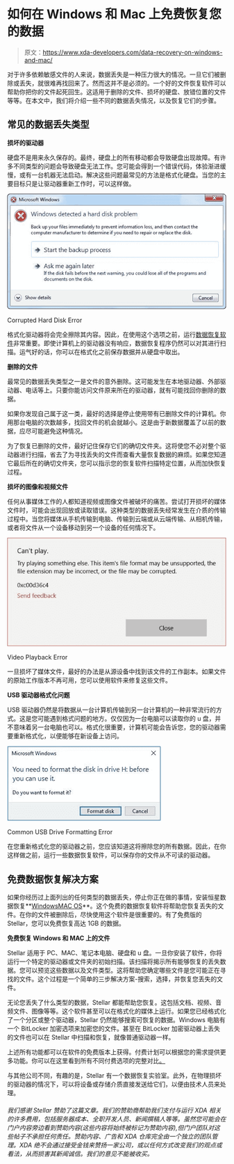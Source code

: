 # 如何在 Windows 和 Mac 上免费恢复您的数据

> 原文：<https://www.xda-developers.com/data-recovery-on-windows-and-mac/>

对于许多依赖敏感文件的人来说，数据丢失是一种压力很大的情况。一旦它们被删除或丢失，就很难再找回来了。然而这并不是必须的。一个好的文件恢复软件可以帮助你把你的文件起死回生。这适用于删除的文件、损坏的硬盘、放错位置的文件等等。在本文中，我们将介绍一些不同的数据丢失情况，以及恢复它们的步骤。

## 常见的数据丢失类型

**损坏的驱动器**

硬盘不是用来永久保存的。最终，硬盘上的所有移动都会导致硬盘出现故障。有许多不同类型的问题会导致硬盘无法工作。您可能会得到一个错误代码，体验渐进缓慢，或有一台机器无法启动。解决这些问题最常见的方法是格式化硬盘。当您的主要目标只是让驱动器重新工作时，可以这样做。

 <picture>![](img/dc4d7032fe5e168c8c8cc964b4741b9d.png)</picture> 

Corrupted Hard Disk Error

格式化驱动器将会完全擦除其内容。因此，在使用这个选项之前，运行[数据恢复软件](https://www.stellarinfo.com/free-data-recovery.php)非常重要。即使计算机上的驱动器没有响应，数据恢复程序仍然可以对其进行扫描。运气好的话，你可以在格式化之前保存数据并从硬盘中取出。

**删除的文件**

最常见的数据丢失类型之一是文件的意外删除。这可能发生在本地驱动器、外部驱动器、电话等上。只要你能访问文件原来所在的驱动器，就有可能找回你删除的数据。

如果你发现自己属于这一类，最好的选择是停止使用带有已删除文件的计算机。你用那台电脑的次数越多，找回文件的机会就越小。这是由于新数据覆盖了以前的数据，应尽可能避免这种情况。

为了恢复已删除的文件，最好记住保存它们的确切文件夹。这将使您不必对整个驱动器进行扫描，省去了为寻找丢失的文件而查看大量恢复数据的麻烦。如果您知道它最后所在的确切文件夹，您可以指示您的恢复软件扫描特定位置，从而加快恢复过程。

**损坏的图像和视频文件**

任何从事媒体工作的人都知道视频或图像文件被破坏的痛苦。尝试打开损坏的媒体文件时，可能会出现回放或读取错误。这种类型的数据丢失经常发生在介质的传输过程中。当您将媒体从手机传输到电脑、传输到云端或从云端传输、从相机传输，或者将文件从一个设备移动到另一个设备的任何情况下。

 <picture>![](img/f1888dc6cd73b0f7222e36d8de994cbf.png)</picture> 

Video Playback Error

一旦损坏了媒体文件，最好的办法是从源设备中找到该文件的工作副本。如果文件的原始工作版本不再可用，您可以使用软件来修复这些文件。

**USB 驱动器格式化问题**

USB 驱动器仍然是将数据从一台计算机传输到另一台计算机的一种非常流行的方式。这是您可能遇到格式问题的地方。仅仅因为一台电脑可以读取你的 u 盘，并不意味着另一台电脑也可以。格式化很重要，计算机可能会告诉您，您的驱动器需要重新格式化，以便能够在新设备上访问。

 <picture>![](img/742bcaae611fe77fea5a146acdb90dbc.png)</picture> 

Common USB Drive Formatting Error

在您重新格式化您的驱动器之前，您应该知道这将擦除您的所有数据。因此，在你这样做之前，运行一些数据恢复软件，可以保存你的文件从不可读的驱动器。

## 免费数据恢复解决方案

如果你经历过上面列出的任何类型的数据丢失，停止你正在做的事情，安装恒星数据恢复**[Windows](https://www.stellarinfo.com/free-data-recovery.php)[MAC OS](https://www.stellarinfo.com/free-mac-data-recovery.php)**。这个免费的数据恢复软件将帮助您恢复丢失的文件。在你的文件被删除后，尽快使用这个软件是很重要的。有了免费版的 Stellar，您可以免费恢复高达 1GB 的数据。

**免费恢复 Windows 和 MAC 上的文件**

Stellar 适用于 PC、MAC、笔记本电脑、硬盘和 u 盘。一旦你安装了软件，你将运行一个特定的驱动器或文件夹的初始扫描。该扫描将揭示所有能够恢复的丢失数据。您可以预览这些数据以及文件类型。这将帮助您确定哪些文件是您可能正在寻找的文件。这个过程是一个简单的三步解决方案-搜索，选择，并恢复您丢失的文件。

无论您丢失了什么类型的数据，Stellar 都能帮助您恢复。这包括文档、视频、音频文件、图像等等。这个软件甚至可以在格式化的媒体上运行。如果您已经格式化了一个分区或整个驱动器，Stellar 仍然能够搜索可恢复的数据。Windows 电脑有一个 BitLocker 加密选项来加密您的文件。甚至在 BitLocker 加密驱动器上丢失的文件也可以在 Stellar 中扫描和恢复，就像普通驱动器一样。

上述所有功能都可以在软件的免费版本上获得。付费计划可以根据您的需求提供更多功能。你可以在这里看到所有不同付费选项的完整对比[。](https://www.stellarinfo.com/free-data-recovery.php)

与其他公司不同，有趣的是，Stellar 有一个数据恢复实验室。此外，在物理损坏的驱动器的情况下，可以将设备或存储介质直接发送给它们，以便由技术人员来处理。

###### 我们感谢 Stellar 赞助了这篇文章。我们的赞助商帮助我们支付与运行 XDA 相关的许多费用，包括服务器成本、全职开发人员、新闻撰稿人等等。虽然您可能会在门户内容旁边看到赞助内容(这些内容将始终被标记为赞助内容),但门户团队对这些帖子不承担任何责任。赞助内容、广告和 XDA 仓库完全由一个独立的团队管理。XDA 绝不会通过接受金钱来赞扬一家公司，或以任何方式改变我们的观点或看法，从而损害其新闻诚信。我们的意见不能被收买。